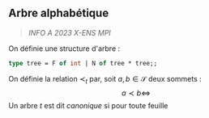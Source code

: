 
## Arbre alphabétique
> *INFO A 2023 X-ENS MPI*

On définie une structure d'arbre :
```ocaml
type tree = F of int | N of tree * tree;;
``` 
On définie la relation $\prec_t$ par, soit $a,b\in \mathcal{S}$ deux sommets :
$$a\prec b \iff $$
Un arbre _t_ est dit *canonique* si pour toute feuille 
<!--stackedit_data:
eyJoaXN0b3J5IjpbLTEyOTA0MDY5MTNdfQ==
-->